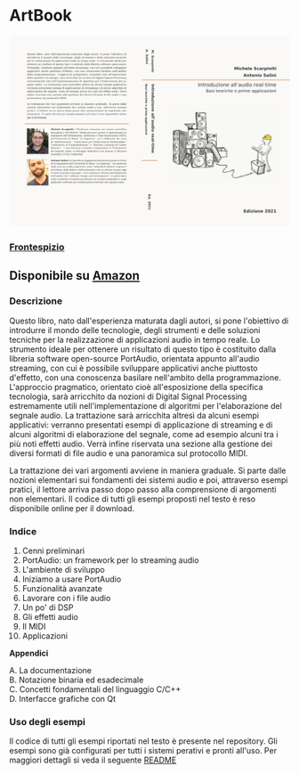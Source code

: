 # ArtBook
![ArtBook](/ArtBook.jpg)

### [Frontespizio](https://drive.google.com/file/d/17Buuox1-zbF9P22etKdT6R7dIGli3Cnb/view?usp=sharing)

## Disponibile su [Amazon](https://www.amazon.it/dp/B096WJHN3Y)

### Descrizione
Questo libro, nato dall'esperienza maturata dagli autori, si pone l'obiettivo di introdurre il mondo delle tecnologie, degli strumenti e delle soluzioni tecniche per la realizzazione di applicazioni audio in tempo reale. Lo strumento ideale per ottenere un risultato di questo tipo è costituito dalla libreria software open-source PortAudio, orientata appunto all'audio streaming, con cui è possibile sviluppare applicativi anche piuttosto d'effetto, con una conoscenza basilare nell'ambito della programmazione. L'approccio pragmatico, orientato cioè all'esposizione della specifica tecnologia, sarà arricchito da nozioni di Digital Signal Processing estremamente utili nell'implementazione di algoritmi per l'elaborazione del segnale audio. La trattazione sarà arricchita altresì da alcuni esempi applicativi: verranno presentati esempi di applicazione di streaming e di alcuni algoritmi di elaborazione del segnale, come ad esempio alcuni tra i più noti effetti audio. Verrà infine riservata una sezione alla gestione dei diversi formati di file audio e una panoramica sul protocollo MIDI.

La trattazione dei vari argomenti avviene in maniera graduale. Si parte dalle nozioni elementari sui fondamenti dei sistemi audio e poi, attraverso esempi pratici, il lettore arriva passo dopo passo alla comprensione di argomenti non elementari. Il codice di tutti gli esempi proposti nel testo è reso disponibile online per il download.

### Indice

1. Cenni preliminari
2. PortAudio: un framework per lo streaming audio
3. L'ambiente di sviluppo
4. Iniziamo a usare PortAudio
5. Funzionalità avanzate
6. Lavorare con i file audio
7. Un po' di DSP
8. Gli effetti audio
9. Il MIDI
10. Applicazioni

**Appendici**

A. La documentazione<br />
B. Notazione binaria ed esadecimale<br />
C. Concetti fondamentali del linguaggio C/C++<br />
D. Interfacce grafiche con Qt<br />


### Uso degli esempi

Il codice di tutti gli esempi riportati nel testo è presente nel repository. Gli esempi sono già configurati per tutti i sistemi perativi e pronti all'uso. Per maggiori dettagli si veda il seguente [README](BookSamples/README.md)
